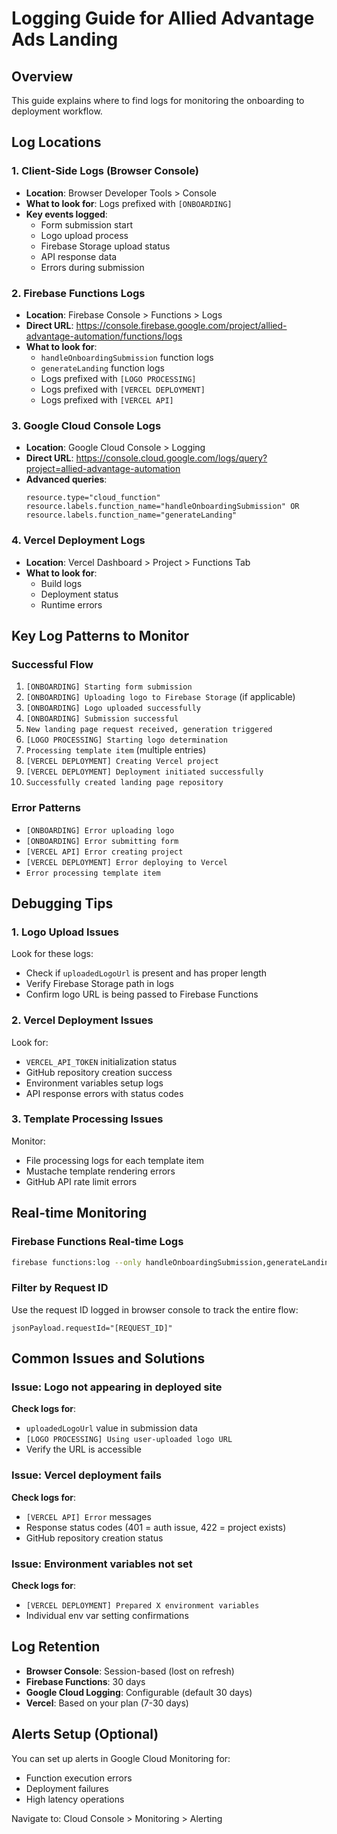 # Logging Guide for Allied Advantage Ads Landing

## Overview
This guide explains where to find logs for monitoring the onboarding to deployment workflow.

## Log Locations

### 1. Client-Side Logs (Browser Console)
- **Location**: Browser Developer Tools > Console
- **What to look for**: Logs prefixed with `[ONBOARDING]`
- **Key events logged**:
  - Form submission start
  - Logo upload process
  - Firebase Storage upload status
  - API response data
  - Errors during submission

### 2. Firebase Functions Logs
- **Location**: Firebase Console > Functions > Logs
- **Direct URL**: https://console.firebase.google.com/project/allied-advantage-automation/functions/logs
- **What to look for**:
  - `handleOnboardingSubmission` function logs
  - `generateLanding` function logs
  - Logs prefixed with `[LOGO PROCESSING]`
  - Logs prefixed with `[VERCEL DEPLOYMENT]`
  - Logs prefixed with `[VERCEL API]`

### 3. Google Cloud Console Logs
- **Location**: Google Cloud Console > Logging
- **Direct URL**: https://console.cloud.google.com/logs/query?project=allied-advantage-automation
- **Advanced queries**:
  ```
  resource.type="cloud_function"
  resource.labels.function_name="handleOnboardingSubmission" OR resource.labels.function_name="generateLanding"
  ```

### 4. Vercel Deployment Logs
- **Location**: Vercel Dashboard > Project > Functions Tab
- **What to look for**:
  - Build logs
  - Deployment status
  - Runtime errors

## Key Log Patterns to Monitor

### Successful Flow
1. `[ONBOARDING] Starting form submission`
2. `[ONBOARDING] Uploading logo to Firebase Storage` (if applicable)
3. `[ONBOARDING] Logo uploaded successfully`
4. `[ONBOARDING] Submission successful`
5. `New landing page request received, generation triggered`
6. `[LOGO PROCESSING] Starting logo determination`
7. `Processing template item` (multiple entries)
8. `[VERCEL DEPLOYMENT] Creating Vercel project`
9. `[VERCEL DEPLOYMENT] Deployment initiated successfully`
10. `Successfully created landing page repository`

### Error Patterns
- `[ONBOARDING] Error uploading logo`
- `[ONBOARDING] Error submitting form`
- `[VERCEL API] Error creating project`
- `[VERCEL DEPLOYMENT] Error deploying to Vercel`
- `Error processing template item`

## Debugging Tips

### 1. Logo Upload Issues
Look for these logs:
- Check if `uploadedLogoUrl` is present and has proper length
- Verify Firebase Storage path in logs
- Confirm logo URL is being passed to Firebase Functions

### 2. Vercel Deployment Issues
Look for:
- `VERCEL_API_TOKEN` initialization status
- GitHub repository creation success
- Environment variables setup logs
- API response errors with status codes

### 3. Template Processing Issues
Monitor:
- File processing logs for each template item
- Mustache template rendering errors
- GitHub API rate limit errors

## Real-time Monitoring

### Firebase Functions Real-time Logs
```bash
firebase functions:log --only handleOnboardingSubmission,generateLanding
```

### Filter by Request ID
Use the request ID logged in browser console to track the entire flow:
```
jsonPayload.requestId="[REQUEST_ID]"
```

## Common Issues and Solutions

### Issue: Logo not appearing in deployed site
**Check logs for**:
- `uploadedLogoUrl` value in submission data
- `[LOGO PROCESSING] Using user-uploaded logo URL`
- Verify the URL is accessible

### Issue: Vercel deployment fails
**Check logs for**:
- `[VERCEL API] Error` messages
- Response status codes (401 = auth issue, 422 = project exists)
- GitHub repository creation status

### Issue: Environment variables not set
**Check logs for**:
- `[VERCEL DEPLOYMENT] Prepared X environment variables`
- Individual env var setting confirmations

## Log Retention

- **Browser Console**: Session-based (lost on refresh)
- **Firebase Functions**: 30 days
- **Google Cloud Logging**: Configurable (default 30 days)
- **Vercel**: Based on your plan (7-30 days)

## Alerts Setup (Optional)

You can set up alerts in Google Cloud Monitoring for:
- Function execution errors
- Deployment failures
- High latency operations

Navigate to: Cloud Console > Monitoring > Alerting